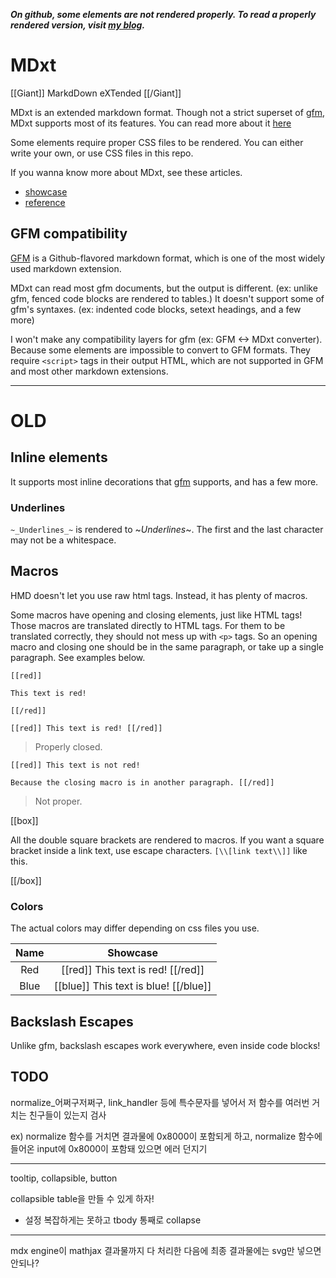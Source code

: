 ***On github, some elements are not rendered properly. To read a properly rendered version, visit [my blog].***

# MDxt

[[Giant]] MarkdDown eXTended [[/Giant]]

MDxt is an extended markdown format. Though not a strict superset of [gfm], MDxt supports most of its features. You can read more about it [here](#gfm-compatibility)

Some elements require proper CSS files to be rendered. You can either write your own, or use CSS files in this repo.

If you wanna know more about MDxt, see these articles.

- [showcase]
- [reference]

## GFM compatibility

[GFM] is a Github-flavored markdown format, which is one of the most widely used markdown extension.

MDxt can read most gfm documents, but the output is different. (ex: unlike gfm, fenced code blocks are rendered to tables.) It doesn't support some of gfm's syntaxes. (ex: indented code blocks, setext headings, and a few more)

I won't make any compatibility layers for gfm (ex: GFM <-> MDxt converter). Because some elements are impossible to convert to GFM formats. They require `<script>` tags in their output HTML, which are not supported in GFM and most other markdown extensions.

[GFM]: https:github.github.com/gfm
[showcase]: showcase.md
[reference]: https://molla
[my blog]: https://molla

---

# OLD

## Inline elements

It supports most inline decorations that [gfm](https://github.github.com/gfm) supports, and has a few more.

### Underlines

`~_Underlines_~` is rendered to ~_Underlines_~. The first and the last character may not be a whitespace.

## Macros

HMD doesn't let you use raw html tags. Instead, it has plenty of macros.

Some macros have opening and closing elements, just like HTML tags! Those macros are translated directly to HTML tags. For them to be translated correctly, they should not mess up with `<p>` tags. So an opening macro and closing one should be in the same paragraph, or take up a single paragraph. See examples below.

```
[[red]]

This text is red!

[[/red]]

[[red]] This text is red! [[/red]]
```

> Properly closed.

```
[[red]] This text is not red!

Because the closing macro is in another paragraph. [[/red]]
```

> Not proper.

[[box]]

All the double square brackets are rendered to macros. If you want a square bracket inside a link text, use escape characters. `[\\[link text\\]]` like this.

[[/box]]

### Colors

The actual colors may differ depending on css files you use.

| Name |                      Showcase                      |
|:----:|:--------------------------------------------------:|
| Red  | [[red]] This text is red! [[/red]]                 |
| Blue | [[blue]] This text is blue! [[/blue]]              |

## Backslash Escapes

Unlike gfm, backslash escapes work everywhere, even inside code blocks!

## TODO

normalize_어쩌구저쩌구, link_handler 등에 특수문자를 넣어서 저 함수를 여러번 거치는 친구들이 있는지 검사

ex) normalize 함수를 거치면 결과물에 0x8000이 포함되게 하고, normalize 함수에 들어온 input에 0x8000이 포함돼 있으면 에러 던지기

---

tooltip, collapsible, button

collapsible table을 만들 수 있게 하자!
- 설정 복잡하게는 못하고 tbody 통째로 collapse

---

mdx engine이 mathjax 결과물까지 다 처리한 다음에 최종 결과물에는 svg만 넣으면 안되나?
